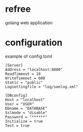 # refree
golang web application 

# configuration
example of config.toml 
```
[Server]
Address = "localhost:8080"
ReadTimeout = 10
WriteTimeout = 600
Static = "public"
Logsettingfile = "log/seelog.xml"

[DBconfig]
Host = "localhost"
User = "USER"
Dbname = "DATABASE"
Sslmode = "disable"
Password = "******"
Initialize = true
Test = true
```
